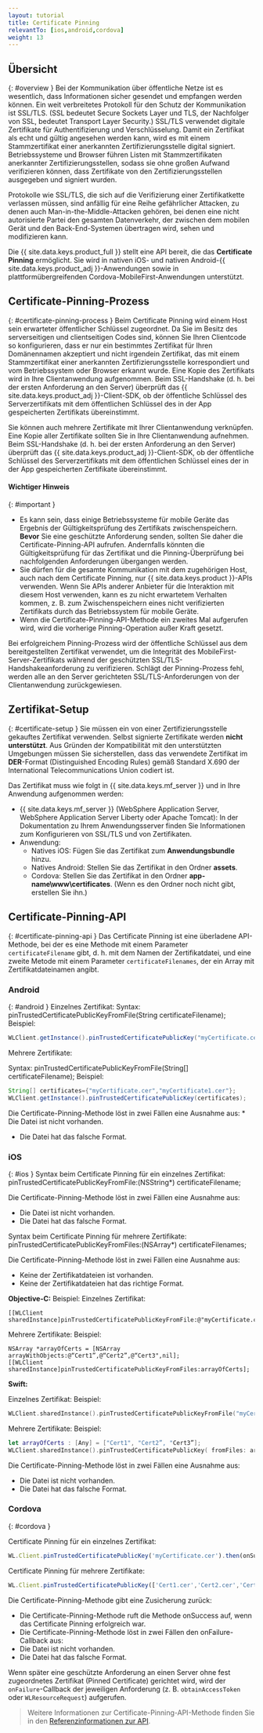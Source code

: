 ```yaml
---
layout: tutorial
title: Certificate Pinning
relevantTo: [ios,android,cordova]
weight: 13
---
```

<!-- NLS_CHARSET=UTF-8 -->
## Übersicht
{: #overview }
Bei der Kommunikation über öffentliche Netze ist es wesentlich, dass Informationen sicher gesendet und empfangen werden können. Ein weit verbreitetes Protokoll für den Schutz der
Kommunikation ist
SSL/TLS. (SSL bedeutet Secure Sockets Layer und TLS, der Nachfolger von SSL, bedeutet
Transport Layer Security.) SSL/TLS
verwendet digitale Zertifikate für Authentifizierung und Verschlüsselung. Damit ein Zertifikat als echt und gültig angesehen werden kann,
wird es mit einem Stammzertifikat einer anerkannten Zertifizierungsstelle digital signiert. Betriebssysteme und Browser führen Listen mit
Stammzertifikaten anerkannter Zertifizierungsstellen, sodass sie ohne großen Aufwand verifizieren können, dass Zertifikate von den
Zertifizierungsstellen ausgegeben und signiert wurden. 

Protokolle wie SSL/TLS, die sich auf die Verifizierung einer Zertifikatkette verlassen müssen, sind anfällig für eine Reihe gefährlicher Attacken, zu denen auch
Man-in-the-Middle-Attacken gehören, bei denen eine nicht autorisierte Partei den gesamten Datenverkehr, der zwischen dem mobilen Gerät und
den Back-End-Systemen übertragen wird, sehen und modifizieren kann. 

Die {{ site.data.keys.product_full }} stellt eine API bereit, die das **Certificate Pinning** ermöglicht. Sie wird in nativen iOS- und nativen Android-{{ site.data.keys.product_adj }}-Anwendungen
sowie in plattformübergreifenden Cordova-MobileFirst-Anwendungen unterstützt. 

## Certificate-Pinning-Prozess
{: #certificate-pinning-process }
Beim Certificate Pinning
wird einem Host sein erwarteter öffentlicher Schlüssel zugeordnet.
Da Sie im Besitz des serverseitigen und clientseitigen Codes sind, können Sie Ihren Clientcode so konfigurieren, dass er nur ein bestimmtes Zertifikat für Ihren Domänennamen akzeptiert und nicht irgendein Zertifikat, das mit einem Stammzertifikat einer anerkannten Zertifizierungsstelle korrespondiert und vom Betriebssystem oder Browser erkannt wurde. Eine Kopie des Zertifikats wird in Ihre Clientanwendung aufgenommen. Beim SSL-Handshake (d. h. bei der ersten Anforderung an den Server) überprüft das {{ site.data.keys.product_adj }}-Client-SDK, ob der öffentliche Schlüssel des Serverzertifikats mit dem öffentlichen Schlüssel des in der App gespeicherten Zertifikats übereinstimmt. 

Sie können auch mehrere Zertifikate mit Ihrer Clientanwendung verknüpfen. Eine Kopie aller Zertifikate sollten Sie in Ihre Clientanwendung aufnehmen. Beim SSL-Handshake (d. h. bei der ersten Anforderung an den Server) überprüft das {{ site.data.keys.product_adj }}-Client-SDK, ob der öffentliche Schlüssel des Serverzertifikats mit dem öffentlichen Schlüssel eines der in der App gespeicherten Zertifikate übereinstimmt. 

#### Wichtiger Hinweis
{: #important }
* Es kann sein, dass einige Betriebssysteme für mobile Geräte das Ergebnis der
Gültigkeitsprüfung des Zertifikats zwischenspeichern. **Bevor** Sie eine geschützte Anforderung senden, sollten Sie daher die Certificate-Pinning-API aufrufen. Andernfalls könnten die Gültigkeitsprüfung für das Zertifikat und die Pinning-Überprüfung
bei nachfolgenden Anforderungen übergangen werden. 
* Sie dürfen für die gesamte Kommunikation mit dem zugehörigen Host, auch nach dem Certificate Pinning, nur {{ site.data.keys.product }}-APIs verwenden. Wenn Sie APIs anderer Anbieter für die Interaktion mit diesem Host verwenden,
kann es zu nicht erwartetem Verhalten kommen, z. B. zum Zwischenspeichern eines nicht verifizierten Zertifikats durch das Betriebssystem für mobile Geräte. 
* Wenn die Certificate-Pinning-API-Methode ein zweites Mal aufgerufen wird, wird die vorherige Pinning-Operation außer Kraft gesetzt. 

Bei erfolgreichem Pinning-Prozess wird der öffentliche Schlüssel aus dem bereitgestellten Zertifikat
verwendet, um die Integrität des MobileFirst-Server-Zertifikats während der geschützten SSL/TLS-Handshakeanforderung zu verifizieren. Schlägt der Pinning-Prozess fehl,
werden alle an den Server gerichteten
SSL/TLS-Anforderungen von der Clientanwendung zurückgewiesen. 

## Zertifikat-Setup
{: #certificate-setup }
Sie müssen ein von einer Zertifizierungsstelle gekauftes Zertifikat verwenden. Selbst signierte Zertifikate werden **nicht unterstützt**. Aus Gründen der Kompatibilität mit den unterstützten
Umgebungen müssen Sie sicherstellen, dass das verwendete Zertifikat im **DER**-Format (Distinguished
Encoding Rules) gemäß Standard X.690 der International Telecommunications
Union codiert ist. 

Das Zertifikat muss wie folgt in
{{ site.data.keys.mf_server }} und in Ihre Anwendung aufgenommen werden: 

* {{ site.data.keys.mf_server }} (WebSphere Application Server, WebSphere Application Server Liberty oder Apache Tomcat): In der Dokumentation zu Ihrem Anwendungsserver finden Sie Informationen zum Konfigurieren von
SSL/TLS und von Zertifikaten. 
* Anwendung: 
    - Natives iOS: Fügen Sie das Zertifikat zum **Anwendungsbundle** hinzu. 
    - Natives Android: Stellen Sie das Zertifikat in den Ordner
**assets**. 
    - Cordova: Stellen Sie das Zertifikat in den Ordner **app-name\www\certificates**. (Wenn es den Ordner noch nicht gibt, erstellen Sie ihn.) 

## Certificate-Pinning-API
{: #certificate-pinning-api }
Das Certificate Pinning ist eine überladene API-Methode, bei der es eine Methode mit einem Parameter `certificateFilename` gibt, d. h. mit dem Namen der Zertifikatdatei, und eine zweite Metode mit einem Parameter `certificateFilenames`, der ein Array mit Zertifikatdateinamen angibt. 

### Android
{: #android }
Einzelnes Zertifikat:
Syntax:
pinTrustedCertificatePublicKeyFromFile(String certificateFilename);
Beispiel: 
```java
WLClient.getInstance().pinTrustedCertificatePublicKey("myCertificate.cer");
```
Mehrere Zertifikate:

Syntax:
pinTrustedCertificatePublicKeyFromFile(String[] certificateFilename);
Beispiel: 
```java
String[] certificates={"myCertificate.cer","myCertificate1.cer"};
WLClient.getInstance().pinTrustedCertificatePublicKey(certificates);
```
Die Certificate-Pinning-Methode löst in zwei Fällen eine Ausnahme aus: * Die Datei ist nicht vorhanden. 
* Die Datei hat das falsche Format. 


### iOS
{: #ios }
Syntax beim Certificate Pinning für ein einzelnes Zertifikat:
pinTrustedCertificatePublicKeyFromFile:(NSString*) certificateFilename;

Die Certificate-Pinning-Methode löst in zwei Fällen eine Ausnahme aus: 
* Die Datei ist nicht vorhanden. 
* Die Datei hat das falsche Format. 

Syntax beim Certificate Pinning für mehrere Zertifikate:
pinTrustedCertificatePublicKeyFromFiles:(NSArray*) certificateFilenames;

Die Certificate-Pinning-Methode löst in zwei Fällen eine Ausnahme aus: 
* Keine der Zertifikatdateien ist vorhanden. 
* Keine der Zertifikatdateien hat das richtige Format. 

**Objective-C:**
Beispiel:
Einzelnes Zertifikat: 
```objc
[[WLClient sharedInstance]pinTrustedCertificatePublicKeyFromFile:@"myCertificate.cer"];

```
Mehrere Zertifikate:
Beispiel:
```objc
NSArray *arrayOfCerts = [NSArray arrayWithObjects:@“Cert1”,@“Cert2”,@“Cert3",nil];
[[WLClient sharedInstance]pinTrustedCertificatePublicKeyFromFiles:arrayOfCerts];
```

**Swift:**

Einzelnes Zertifikat:
Beispiel:

```swift
WLClient.sharedInstance().pinTrustedCertificatePublicKeyFromFile("myCertificate.cer")
```
Mehrere Zertifikate:
Beispiel:
```swift
let arrayOfCerts : [Any] = ["Cert1", "Cert2”, "Cert3”];
WLClient.sharedInstance().pinTrustedCertificatePublicKey( fromFiles: arrayOfCerts)
```

Die Certificate-Pinning-Methode löst in zwei Fällen eine Ausnahme aus: 

* Die Datei ist nicht vorhanden. 
* Die Datei hat das falsche Format. 

### Cordova
{: #cordova }

Certificate Pinning für ein einzelnes Zertifikat: 

```javascript
WL.Client.pinTrustedCertificatePublicKey('myCertificate.cer').then(onSuccess, onFailure);
```

Certificate Pinning für mehrere Zertifikate: 

```javascript
WL.Client.pinTrustedCertificatePublicKey(['Cert1.cer','Cert2.cer','Cert3.cer']).then(onSuccess, onFailure);
```

Die Certificate-Pinning-Methode gibt eine Zusicherung zurück: 

* Die Certificate-Pinning-Methode ruft die Methode onSuccess auf, wenn das Certificate Pinning erfolgreich
war. 
* Die Certificate-Pinning-Methode löst in zwei Fällen den onFailure-Callback aus: 
* Die Datei ist nicht vorhanden. 
* Die Datei hat das falsche Format. 

Wenn später eine geschützte Anforderung an einen Server ohne fest zugeordnetes Zertifikat (Pinned Certificate) gerichtet wird,
wird der `onFailure`-Callback der jeweiligen Anforderung
(z. B. `obtainAccessToken` oder `WLResourceRequest`)
aufgerufen. 

> Weitere Informationen zur Certificate-Pinning-API-Methode
finden Sie in den [Referenzinformationen zur API](../../api/client-side-api/).
